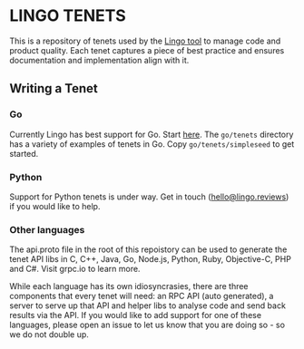 # LINGO TENETS

This is a repository of tenets used by the [Lingo tool](https://github.com/lingo-reviews/lingo) 
to manage code and product quality. Each tenet captures a piece of best
practice and ensures documentation and implementation align with it.


## Writing a Tenet

### Go

Currently Lingo has best support for Go. Start [here](https://github.com/lingo-reviews/tenets/tree/master/go/dev). The
`go/tenets` directory has a variety of examples of tenets in Go. Copy
`go/tenets/simpleseed` to get started.

### Python

Support for Python tenets is under way. Get in touch (hello@lingo.reviews) if
you would like to help.

### Other languages

The api.proto file in the root of this repoistory can be used to generate the
tenet API libs in C, C++, Java, Go, Node.js, Python, Ruby, Objective-C, PHP
and C#. Visit grpc.io to learn more.

While each language has its own idiosyncrasies, there are three components
that every tenet will need: an RPC API (auto generated), a server to serve up
that API and helper libs to analyse code and send back results via the API. If
you would like to add support for one of these languages, please open an issue
to let us know that you are doing so - so we do not double up.
